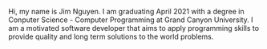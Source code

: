 Hi, my name is Jim Nguyen. I am graduating April 2021 with a degree in Conputer Science - Computer Programming at Grand Canyon University. I am a motivated software developer that aims to apply programming skills to provide quality and long term solutions to the world problems. 
